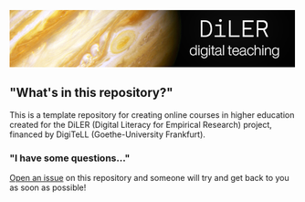 ![logo](lecture/static/logo.png)


## "What's in this repository?"

This is a template repository for creating online courses in higher education created for the DiLER (Digital Literacy for Empirical Research) project, financed by DigiTeLL (Goethe-University Frankfurt).


### "I have some questions..."

[Open an issue]() on this repository and someone will try and get back to you as soon as possible!
